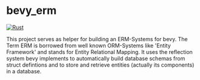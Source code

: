 # bevy_erm
[![Rust](https://github.com/thorbenbaerentson/bevy_erm/actions/workflows/rust.yml/badge.svg)](https://github.com/thorbenbaerentson/bevy_erm/actions/workflows/rust.yml)

This project serves as helper for building an ERM-Systems for bevy. The Term  ERM is borrowed from well known ORM-Systems like 'Entity Framework' and stands for Entity Relational Mapping. It uses the reflection system bevy implements to automatically build database schemas from struct defintions and to store and retrieve entities (actually its components) in a database. 


